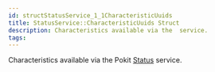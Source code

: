 ```yaml
---
id: structStatusService_1_1CharacteristicUuids
title: StatusService::CharacteristicUuids Struct
description: Characteristics available via the  service.
tags:
---
```

Characteristics available via the Pokit <a href="structStatusService_1_1Status">Status</a> service.
